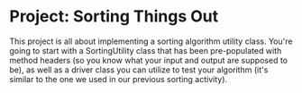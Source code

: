 # Project:  Sorting Things Out

This project is all about implementing a sorting algorithm utility class. You're going to start with a SortingUtility class that has been pre-populated with method headers (so you know what your input and output are supposed to be), as well as a driver class you can utilize to test your algorithm (it's similar to the one we used in our previous sorting activity).